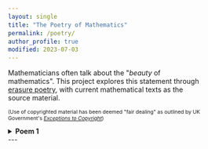 ```yaml
---
layout: single
title: "The Poetry of Mathematics"
permalink: /poetry/
author_profile: true
modified: 2023-07-03
---
```


<style>
* {
	box-sizing: border-box;
}

body {
	margin: 0;
}

.column1 {
	float: left;
	width: 65%;
	padding-right: 1em;
	vertical-align: bottom;
}

.column2 {
	float:left;
	width: 35%;
	padding-left: 0.5em;
	vertical-align: bottom;
	margin-top: 0px;
	padding-top: 0px;
}

.columnb1 {
	float: left;
	width: 50%;
	padding-right: 1em;
	vertical-align: bottom;
}

.columnb2 {
	float:left;
	width: 50%;
	padding-left: 0.5em;
	vertical-align: bottom;
	margin-top: 0px;
	padding-top: 0px;
}

.column img {
	margin-top: 14px;
}
 
.row:after {
	content: "";
	display: table;
	clear: both;
}

.inner {
  width: 90%;
  margin: 0 auto;
}

.pclose {
	margin-left: 0px;
	padding-left: 0px;
	margin-top: 2px;
	padding-top: 2px;
	margin-bottom: 10px;
	padding-bottom: 10px;
	font-size:70%;
}
</style>

<div class="row">
	<p>
	Mathematicians often talk about the "<i>beauty</i> of mathematics". This project explores this statement through <a href="https://en.wikipedia.org/wiki/Erasure_(artform)">erasure poetry</a>, with current mathematical texts as the source material.
	</p>
	<p style="font-size:75%;">
	(Use of copyrighted material has been deemed "fair dealing" as outlined by UK Government's <i><a href="https://www.gov.uk/guidance/exceptions-to-copyright">Exceptions to Copyright</a></i>)
	</p>
</div>
<div>
	<details>
		<summary><b>Poem 1</b></summary>
		<ul>
			<li><u>The Mathematical Topic</u></li>
			<p style="font-size:90%;">
				<a href="https://en.wikipedia.org/wiki/Real_analysis">Real analysis</a>: a fundamental branch of mathematics where students take a peek behind the curtain to understand the theory behind <a href="https://en.wikipedia.org/wiki/Calculus">calculus</a>.
   			</p>

			<li><u>The Book</u></li>
    			<div class="columnb1">
				"<i><a href="https://www.amazon.co.uk/Understanding-Analysis-Undergraduate-Texts-Mathematics/dp/1493927116">Understanding Analysis</a></i>" <br>
    				Stephen Abbott (2010) <br>
	 			Springer: New York, NY
	 		</div>
     			<div class="columnb2">
				<a href="https://www.amazon.co.uk/Understanding-Analysis-Undergraduate-Texts-Mathematics/dp/1493927116"><img src="/images/Books/UnderstandingAnalysis_Abbott.jpg" alt="The book cover for 'Understanding Analysis' by Stephen Abbott (published by Springer)" style="width:50%; margin-top:24px;"/></a>
	 		</div>    
     
			<li><u>The Poem</u></li>
   			<div class="column1">
	 		</div>
     			<div class="column2">
	 		</div>   
    		</ul>
	</details>
</div>
---

 


